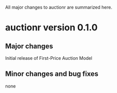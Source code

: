 All major changes to auctionr are summarized here.

auctionr version 0.1.0
==============================

## Major changes
Initial release of First-Price Auction Model

## Minor changes and bug fixes
none
